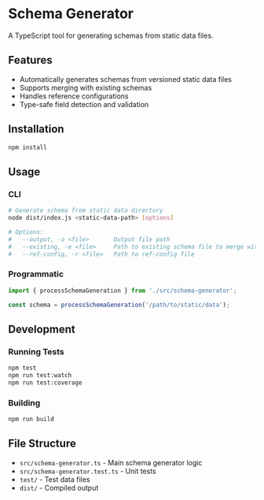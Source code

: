 # Schema Generator

A TypeScript tool for generating schemas from static data files.

## Features

- Automatically generates schemas from versioned static data files
- Supports merging with existing schemas
- Handles reference configurations
- Type-safe field detection and validation

## Installation

```bash
npm install
```

## Usage

### CLI

```bash
# Generate schema from static data directory
node dist/index.js <static-data-path> [options]

# Options:
#   --output, -o <file>       Output file path
#   --existing, -e <file>     Path to existing schema file to merge with
#   --ref-config, -r <file>   Path to ref-config file
```

### Programmatic

```typescript
import { processSchemaGeneration } from './src/schema-generator';

const schema = processSchemaGeneration('/path/to/static/data');
```

## Development

### Running Tests

```bash
npm test
npm run test:watch
npm run test:coverage
```

### Building

```bash
npm run build
```

## File Structure

- `src/schema-generator.ts` - Main schema generator logic
- `src/schema-generator.test.ts` - Unit tests
- `test/` - Test data files
- `dist/` - Compiled output
